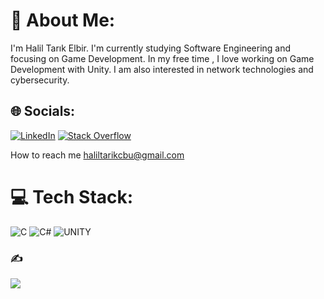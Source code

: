 # 💫 About Me:
I'm Halil Tarık Elbir.  I'm currently studying Software Engineering and focusing on Game Development. In my free time , I love working on Game Development with Unity. I am also interested in network technologies and cybersecurity.


## 🌐 Socials:
[![LinkedIn](https://img.shields.io/badge/LinkedIn-%230077B5.svg?logo=linkedin&logoColor=white)](https://linkedin.com/in/linkedin.com/in/halil-tarik-elbir) [![Stack Overflow](https://img.shields.io/badge/-Stackoverflow-FE7A16?logo=stack-overflow&logoColor=white)](https://stackoverflow.com/users/21309023) 

How to reach me haliltarikcbu@gmail.com 

# 💻 Tech Stack:
![C](https://img.shields.io/badge/c-%2300599C.svg?style=for-the-badge&logo=c&logoColor=white) ![C#](https://img.shields.io/badge/c%23-%23239120.svg?style=for-the-badge&logo=c-sharp&logoColor=white) ![UNITY](https://img.shields.io/badge/Unity-%2320232a.svg?style=for-the-badge&logo=unity&logoColor=white)


### ✍️ 
![](https://quotes-github-readme.vercel.app/api?type=horizontal&theme=radical)

<!-- Proudly created with GPRM ( https://gprm.itsvg.in ) -->

